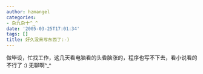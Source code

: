 ```yaml
---
author: hzmangel
categories:
- 杂九杂十^_^
date: '2005-03-25T17:01:34'
tags: []
title: 好久没来写东西了:-)
---
```

做毕设，忙找工作，这几天看电脑看的头昏脑涨的，程序也写不下去，看小说看的不行了 :)
无聊啊^_^
